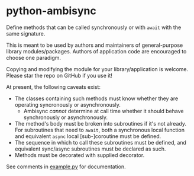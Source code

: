 # python-ambisync

Define methods that can be called synchronously or with `await` with the same signature.

This is meant to be used by authors and maintainers of general-purpose library modules/packages. Authors of application code are encouraged to choose one paradigm.

Copying and modifying the module for your library/application is welcome. Please star the repo on GitHub if you use it!

At present, the following caveats exist:

* The classes containing such methods must know whether they are operating syncronously or asynchronously.
  * Ambisync _cannot_ determine at call time whether it should behave synchronously or asynchronously.
* The method's body must be broken into subroutines if it's not already. For subroutines that need to `await`, both a synchronous local function and equivalent `async` local [sub-]coroutine must be defined.
* The sequence in which to call these subroutines must be defined, and equivalent sync/async subroutines must be declared as such.
* Methods must be decorated with supplied decorator.

See comments in [example.py](example.py) for documentation.
